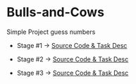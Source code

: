 # Bulls-and-Cows

Simple Project guess numbers

- Stage #1 -> [Source Code & Task Desc](https://github.com/amirelkased/Bulls-and-Cows/tree/main/src/Stage1)

- Stage #2 -> [Source Code & Task Desc](https://github.com/amirelkased/Bulls-and-Cows/tree/main/src/Stage2)

- Stage #3 -> [Source Code & Task Desc](https://github.com/amirelkased/Bulls-and-Cows/tree/main/src/Stage3)
